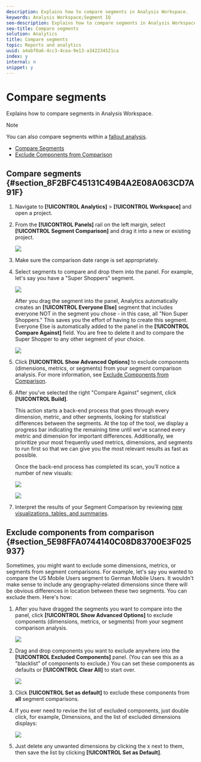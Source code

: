 ```yaml
---
description: Explains how to compare segments in Analysis Workspace.
keywords: Analysis Workspace;Segment IQ
seo-description: Explains how to compare segments in Analysis Workspace.
seo-title: Compare segments
solution: Analytics
title: Compare segments
topic: Reports and analytics
uuid: a4abf0a6-4cc3-4cea-9e13-a342234521ca
index: y
internal: n
snippet: y
---
```


# Compare segments

Explains how to compare segments in Analysis Workspace.

>[!NOTE]
>
>You can also compare segments within a [fallout analysis](../../../../analyze/analysis-workspace/fallout/compare-segments-fallout.md#section_E0B761A69B1545908B52E05379277B56).

* [Compare Segments](../../../../analyze/analysis-workspace/c-panels/c-segment-comparison/compare-segments.md#section_8F2BFC45131C49B4A2E08A063CD7A91F) 
* [Exclude Components from Comparison](../../../../analyze/analysis-workspace/c-panels/c-segment-comparison/compare-segments.md#section_5E98FFA0744140C08D83700E3F025937)

## Compare segments {#section_8F2BFC45131C49B4A2E08A063CD7A91F}

1. Navigate to **[!UICONTROL Analytics]** > **[!UICONTROL Workspace]** and open a project. 

1. From the **[!UICONTROL Panels]** rail on the left margin, select **[!UICONTROL Segment Comparison]** and drag it into a new or existing project.

   ![](assets/seg-compare-panel.png)

1. Make sure the comparison date range is set appropriately. 
1. Select segments to compare and drop them into the panel. For example, let's say you have a "Super Shoppers" segment.

   ![](assets/compare-audiences.png)

   After you drag the segment into the panel, Analytics automatically creates an **[!UICONTROL Everyone Else]** segment that includes everyone NOT in the segment you chose - in this case, all "Non Super Shoppers." This saves you the effort of having to create this segment. Everyone Else is automatically added to the panel in the **[!UICONTROL Compare Against]** field. You are free to delete it and to compare the Super Shopper to any other segment of your choice.

   ![](assets/everyone-else.png)

1. Click **[!UICONTROL Show Advanced Options]** to exclude components (dimensions, metrics, or segments) from your segment comparison analysis. For more information, see [Exclude Components from Comparison](../../../../analyze/analysis-workspace/c-panels/c-segment-comparison/compare-segments.md#section_5E98FFA0744140C08D83700E3F025937). 

1. After you've selected the right "Compare Against" segment, click **[!UICONTROL Build]**.

   This action starts a back-end process that goes through every dimension, metric, and other segments, looking for statistical differences between the segments. At the top of the tool, we display a progress bar indicating the remaining time until we’ve scanned every metric and dimension for important differences. Additionally, we prioritize your most frequently used metrics, dimensions, and segments to run first so that we can give you the most relevant results as fast as possible.

   Once the back-end process has completed its scan, you’ll notice a number of new visuals:

   ![](assets/new-viz.png)

   ![](assets/new-viz2.png)

1. Interpret the results of your Segment Comparison by reviewing [new visualizations, tables, and summaries](../../../../analyze/analysis-workspace/c-panels/c-segment-comparison/segment-comparison.md#concept_74FAC1C6D0204F9190A110B0D9005793).

## Exclude components from comparison {#section_5E98FFA0744140C08D83700E3F025937}

Sometimes, you might want to exclude some dimensions, metrics, or segments from segment comparisons. For example, let's say you wanted to compare the US Mobile Users segment to German Mobile Users. It wouldn't make sense to include any geography-related dimensions since there will be obvious differences in location between these two segments. You can exclude them. Here's how:

1. After you have dragged the segments you want to compare into the panel, click **[!UICONTROL Show Advanced Options]** to exclude components (dimensions, metrics, or segments) from your segment comparison analysis.

   ![](assets/show-advanced-settings.png)

1. Drag and drop components you want to exclude anywhere into the **[!UICONTROL Excluded Components]** panel. (You can see this as a "blacklist" of components to exclude.) You can set these components as defaults or **[!UICONTROL Clear All]** to start over.

   ![](assets/excluded-components.png)

1. Click **[!UICONTROL Set as default]** to exclude these components from **all** segment comparisons. 

1. If you ever need to revise the list of excluded components, just double click, for example, Dimensions, and the list of excluded dimensions displays:

   ![](assets/excluded-dimensions.png)

1. Just delete any unwanted dimensions by clicking the x next to them, then save the list by clicking **[!UICONTROL Set as Default]**.

